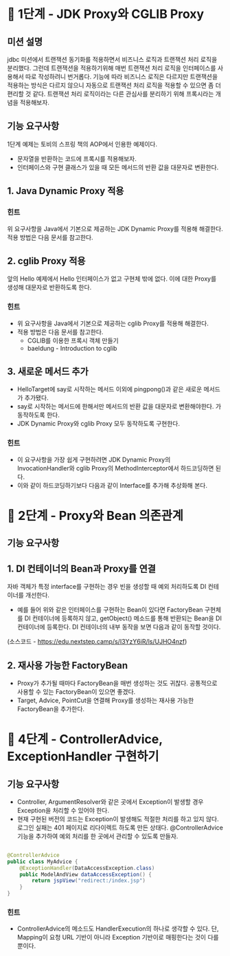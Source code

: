 # 🚀 1단계 - JDK Proxy와 CGLIB Proxy

## 미션 설명

jdbc 미션에서 트랜잭션 동기화를 적용하면서 비즈니스 로직과 트랜잭션 처리 로직을 분리했다.
그런데 트랜잭션을 적용하기위해 매번 트랜잭션 처리 로직을 인터페이스를 사용해서 따로 작성하려니 번거롭다.
기능에 따라 비즈니스 로직은 다르지만 트랜잭션을 적용하는 방식은 다르지 않으니 자동으로 트랜잭션 처리 로직을 적용할 수 있으면 좀 더 편리할 것 같다.
트랜잭션 처리 로직이라는 다른 관심사를 분리하기 위해 프록시라는 개념을 적용해보자.

## 기능 요구사항

1단계 예제는 토비의 스프링 책의 AOP에서 인용한 예제이다.

* 문자열을 반환하는 코드에 프록시를 적용해보자.
* 인터페이스와 구현 클래스가 있을 때 모든 메서드의 반환 값을 대문자로 변환한다.

## 1. Java Dynamic Proxy 적용

### 힌트

위 요구사항을 Java에서 기본으로 제공하는 JDK Dynamic Proxy를 적용해 해결한다.
적용 방법은 다음 문서를 참고한다.

## 2. cglib Proxy 적용

앞의 Hello 예제에서 Hello 인터페이스가 없고 구현체 밖에 없다. 이에 대한 Proxy를 생성해 대문자로 반환하도록 한다.

### 힌트

* 위 요구사항을 Java에서 기본으로 제공하는 cglib Proxy를 적용해 해결한다.
* 적용 방법은 다음 문서를 참고한다.
    - CGLIB를 이용한 프록시 객체 만들기
    - baeldung - Introduction to cglib

## 3. 새로운 메서드 추가

* HelloTarget에 say로 시작하는 메서드 이외에 pingpong()과 같은 새로운 메서드가 추가됐다.
* say로 시작하는 메서드에 한해서만 메서드의 반환 값을 대문자로 변환해야한다. 가 동작하도록 한다.
* JDK Dynamic Proxy와 cglib Proxy 모두 동작하도록 구현한다.

### 힌트

* 이 요구사항을 가장 쉽게 구현하려면 JDK Dynamic Proxy의 InvocationHandler와 cglib Proxy의 MethodInterceptor에서 하드코딩하면 된다.
* 이와 같이 하드코딩하기보다 다음과 같이 Interface를 추가해 추상화해 본다.

# 🚀 2단계 - Proxy와 Bean 의존관계

## 기능 요구사항

## 1. DI 컨테이너의 Bean과 Proxy를 연결

자바 객체가 특정 interface를 구현하는 경우 빈을 생성할 때 예외 처리하도록 DI 컨테이너를 개선한다.

* 예를 들어 위와 같은 인터페이스를 구현하는 Bean이 있다면 FactoryBean 구현체를 DI 컨테이너에 등록하지 않고, getObject() 메소드를 통해 반환되는 Bean을 DI 컨테이너에 등록한다. DI
  컨테이너의 내부 동작을 보면 다음과 같이 동작할 것이다.

(소스코드 - https://edu.nextstep.camp/s/I3YzY6iR/ls/UJHO4nzf)

## 2. 재사용 가능한 FactoryBean

* Proxy가 추가될 때마다 FactoryBean을 매번 생성하는 것도 귀찮다. 공통적으로 사용할 수 있는 FactoryBean이 있으면 좋겠다.
* Target, Advice, PointCut을 연결해 Proxy를 생성하는 재사용 가능한 FactoryBean을 추가한다.

# 🚀 4단계 - ControllerAdvice, ExceptionHandler 구현하기

## 기능 요구사항

* Controller, ArgumentResolver와 같은 곳에서 Exception이 발생할 경우 Exception을 처리할 수 있어야 한다.
* 현재 구현된 버전의 코드는 Exception이 발생해도 적절한 처리를 하고 있지 않다. 로그인 실패는 401 페이지로 리다이렉트 하도록 만든 상태다. @ControllerAdvice 기능을 추가하여 예외 처리를
  한 곳에서 관리할 수 있도록 만들자.

```java

@ControllerAdvice
public class MyAdvice {
    @ExceptionHandler(DataAccessException.class)
    public ModelAndView dataAccessException() {
        return jspView("redirect:/index.jsp")
    }
}
```

### 힌트

* ControllerAdvice의 메소드도 HandlerExecution의 하나로 생각할 수 있다. 단, Mapping이 요청 URL 기반이 아니라 Exception 기반이로 매핑한다는 것이 다를 뿐이다.
